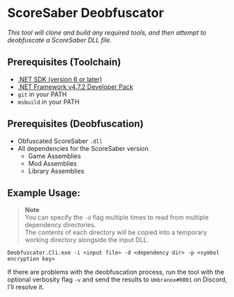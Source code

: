 # ScoreSaber Deobfuscator

_This tool will clone and build any required tools, and then attempt to deobfuscate a ScoreSaber DLL file._

## Prerequisites (Toolchain)

- [.NET SDK (version 6 or later)](https://dotnet.microsoft.com/en-us/download)
- [.NET Framework v4.7.2 Developer Pack](https://dotnet.microsoft.com/en-us/download/dotnet-framework/net472)
- `git` in your PATH
- `msbuild` in your PATH

## Prerequisites (Deobfuscation)

- Obfuscated ScoreSaber `.dll`
- All dependencies for the ScoreSaber version
  - Game Assemblies
  - Mod Assemblies
  - Library Assemblies

## Example Usage:

> **Note**  
> You can specify the `-d` flag multiple times to read from multiple dependency directories.  
> The contents of each directory will be copied into a temporary working directory alongside the input DLL.

```
Deobfuscator.Cli.exe -i <input file> -d <dependency dir> -p <symbol encryption key>
```

If there are problems with the deobfuscation process, run the tool with the optional verbosity flag `-v` and send the results to `Umbranox#0001` on Discord, I'll resolve it.
